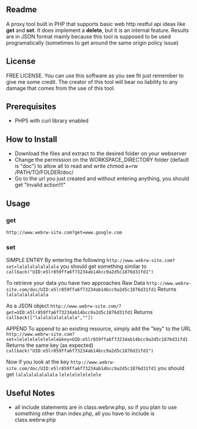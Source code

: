 Readme
---------------
A proxy tool built in PHP that supports basic web http restful api ideas like **get** and **set**. It does implement a **delete**, but it is an internal feature. Results are in JSON format mainly because this tool is supposed to be used programatically (sometimes to get around the same origin policy issue)

License
---------------
FREE LICENSE. You can use this software as you see fit just remember to give me some credit. The creator of this tool will bear no liability to any damage that comes from the use of this tool.

Prerequisites
---------------
- PHP5 with curl library enabled

How to Install
---------------
- Download the files and extract to the desired folder on your webserver
- Change the permission on the WORKSPACE_DIRECTORY folder (default is "doc") to allow all to read and write
  chmod a+rw /PATH/TO/FOLDER/doc/
- Go to the url you just created and without entering anything, you should get "Invalid action!!!"

Usage
---------------
### get
`http://www.webrw-site.com?get=www.google.com`


### set
SIMPLE ENTRY
By entering the following
`http://www.webrw-site.com?set=lalalalalalalala`
you should get something similar to
`callback("UID:e5lr859ffa6f73234ab14bcc9a2d5c1876d31fd1")`

To retrieve your data you have two approaches
Raw Data
`http://www.webrw-site.com/doc/UID:e5lr859ffa6f73234ab14bcc9a2d5c1876d31fd1`
Returns 
`lalalalalalalala`

As a JSON object
`http://www.webrw-site.com/?get=UID:e5lr859ffa6f73234ab14bcc9a2d5c1876d31fd1`
Returns
`callback(["lalalalalalalala",""])`

APPEND
To append to an existing resource, simply add the "key" to the URL 
`http://www.webrw-site.com?set=lelelelelelelele&key=UID:e5lr859ffa6f73234ab14bcc9a2d5c1876d31fd1`
Returns the same key (as expected)
`callback("UID:e5lr859ffa6f73234ab14bcc9a2d5c1876d31fd1")`

Now if you look at the key
`http://www.webrw-site.com/doc/UID:e5lr859ffa6f73234ab14bcc9a2d5c1876d31fd1`
you should get 
`lalalalalalalala`
`lelelelelelelele`

Useful Notes
---------------
- all include statements are in class.webrw.php, so if you plan to use something other than index.php, all you have to include is class.webrw.php
